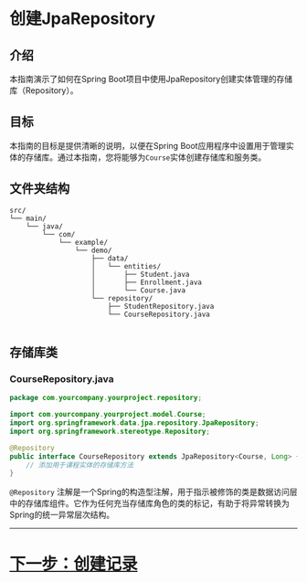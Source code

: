 # 创建JpaRepository

## 介绍

本指南演示了如何在Spring Boot项目中使用JpaRepository创建实体管理的存储库（Repository）。

## 目标

本指南的目标是提供清晰的说明，以便在Spring Boot应用程序中设置用于管理实体的存储库。通过本指南，您将能够为`Course`实体创建存储库和服务类。

## 文件夹结构

```
src/
└── main/
    └── java/
        └── com/
            └── example/
                └── demo/
                    ├── data/
                    │   └── entities/
                    │       ├── Student.java
                    │       ├── Enrollment.java
                    │       └── Course.java
                    └── repository/
                        ├── StudentRepository.java
                        └── CourseRepository.java
                    
```

## 存储库类

### CourseRepository.java

```java
package com.yourcompany.yourproject.repository;

import com.yourcompany.yourproject.model.Course;
import org.springframework.data.jpa.repository.JpaRepository;
import org.springframework.stereotype.Repository;

@Repository
public interface CourseRepository extends JpaRepository<Course, Long> {
    // 添加用于课程实体的存储库方法
}
```

`@Repository` 注解是一个Spring的构造型注解，用于指示被修饰的类是数据访问层中的存储库组件。它作为任何充当存储库角色的类的标记，有助于将异常转换为Spring的统一异常层次结构。

---

# [下一步：创建记录](jpa-repository/create.md)
